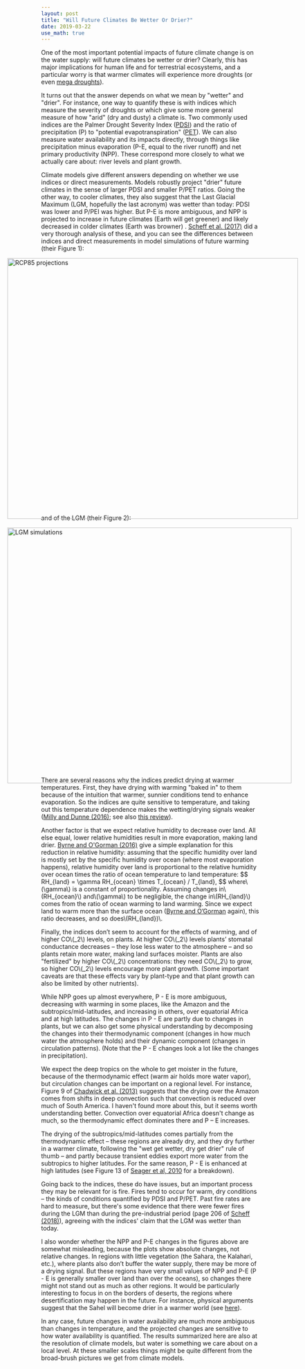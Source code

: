 ```yaml
---
layout: post
title: "Will Future Climates Be Wetter Or Drier?"
date: 2019-03-22
use_math: true
---
```


<p>One of the most important potential impacts of future climate change is on the water supply: will future climates be wetter or drier? Clearly, this has major implications for human life and for terrestrial ecosystems, and a particular worry is that warmer climates will experience more droughts (or even <a href="https://en.wikipedia.org/wiki/Megadrought">mega droughts</a>).</p>

<p>It turns out that the answer depends on what we mean by "wetter" and "drier". For instance, one way to quantify these is with indices which measure the severity of droughts or which give some more general measure of how "arid" (dry and dusty) a climate is. Two commonly used indices are the Palmer Drought Severity Index (<a href="https://en.wikipedia.org/wiki/Palmer_drought_index">PDSI</a>) and the ratio of precipitation (P) to "potential evapotranspiration" (<a href="https://en.wikipedia.org/wiki/Potential_evaporation">PET</a>). We can also measure water availability and its impacts directly, through things like precipitation minus evaporation (P-E, equal to the river runoff) and net primary productivity (NPP). These correspond more closely to what we actually care about: river levels and plant growth.</p>

<p>Climate models give different answers depending on whether we use indices or direct measurements. Models robustly project "drier" future climates in the sense of larger PDSI and smaller P/PET ratios. Going the other way, to cooler climates, they also suggest that the Last Glacial Maximum (LGM, hopefully the last acronym) was wetter than today: PDSI was lower and P/PEI was higher. But P-E is more ambiguous, and NPP is projected to increase in future climates (Earth will get greener) and likely decreased in colder climates (Earth was browner) . <a href="https://journals.ametsoc.org/doi/pdf/10.1175/JCLI-D-16-0854.1">Scheff et al. (2017)</a> did a very thorough analysis of these, and you can see the differences between indices and direct measurements in model simulations of future warming (their Figure 1):</p>

<img src="http://nicklutsko.github.io/notes/images/Scheff_rcp_proj.png" alt="RCP85 projections" style="position:absolute; left:150px; width:672px;height:603px;" class="center">
<br /><br /><br /><br /><br /><br /><br /><br /><br /><br /><br /><br /><br /><br /><br /><br /><br /><br /><br /><br /><br /><br /><br /><br /><br /><br /><br /><br /><br /><br /><br /><br /><br /><br />

<p>and of the LGM (their Figure 2):</p> 

<img src="http://nicklutsko.github.io/notes/images/Scheff_LGM.png" alt="LGM simulations" style="position:absolute; left:150px; width:657px;height:591px;" class="center">
<br /><br /><br /><br /><br /><br /><br /><br /><br /><br /><br /><br /><br /><br /><br /><br /><br /><br /><br /><br /><br /><br /><br /><br /><br /><br /><br /><br /><br /><br /><br /><br /><br />

<p>There are several reasons why the indices predict drying at warmer temperatures. First, they have drying with warming "baked in" to them because of the intuition that warmer, sunnier conditions tend to enhance evaporation. So the indices are quite sensitive to temperature, and taking out this temperature dependence makes the wetting/drying signals weaker (<a href="https://www.nature.com/articles/nclimate3046">Milly and Dunne (2016)</a>; see also <a href="https://pages.uncc.edu/hcl/wp-content/uploads/sites/1187/2018/08/Scheff-2018-Indices-Impacts.pdf">this review</a>).</p> 

<p>Another factor is that we expect relative humidity to decrease over land. All else equal, lower relative humidities result in more evaporation, making land drier. <a href="http://www.mit.edu/~pog/src/byrne_land_relative_humidity_decrease_2016.pdf">Byrne and O'Gorman (2016)</a> give a simple explanation for this reduction in relative humidity: assuming that the specific humidity over land is mostly set by the specific humidity over ocean (where most evaporation happens), relative humidity over land is proportional to the relative humidity over ocean times the ratio of ocean temperature to land temperature:
$$
RH_{land} = \gamma RH_{ocean} \times T_{ocean} / T_{land},
$$
where\(\gamma\) is a constant of proportionality. Assuming changes in\(RH_{ocean}\) and\(\gamma\) to be negligible, the change in\(RH_{land}\) comes from the ratio of ocean warming to land warming. Since we expect land to warm more than the surface ocean (<a href="https://journals.ametsoc.org/doi/10.1175/JCLI-D-12-00262.1">Byrne and O’Gorman</a> again), this ratio decreases, and so does\(RH_{land})\.</p>

<p>Finally, the indices don’t seem to account for the effects of warming, and of higher CO\(_2\) levels, on plants. At higher CO\(_2\) levels plants’ stomatal conductance decreases – they lose less water to the atmosphere – and so plants retain more water, making land surfaces moister. Plants are also "fertilized" by higher CO\(_2\) concentrations: they need CO\(_2\) to grow, so higher CO\(_2\) levels encourage more plant growth. (Some important caveats are that these effects vary by plant-type and that plant growth can also be limited by other nutrients).</p>

<p>While NPP goes up almost everywhere, P - E is more ambiguous, decreasing with warming in some places, like the Amazon and the subtropics/mid-latitudes, and increasing in others, over equatorial Africa and at high latitudes. The changes in P - E are partly due to changes in plants, but we can also get some physical understanding by decomposing the changes into their thermodynamic component (changes in how much water the atmosphere holds) and their dynamic component (changes in circulation patterns). (Note that the P - E changes look a lot like the changes in precipitation).</p>

<p>We expect the deep tropics on the whole to get moister in the future, because of the thermodynamic effect (warm air holds more water vapor), but circulation changes can be important on a regional level. For instance, Figure 9 of <a href="https://journals.ametsoc.org/doi/pdf/10.1175/JCLI-D-12-00543.1">Chadwick et al. (2013)</a> suggests that the drying over the Amazon comes from shifts in deep convection such that convection is reduced over much of South America. I haven't found more about this, but it seems worth understanding better. Convection over equatorial Africa doesn't change as much, so the thermodynamic effect dominates there and P – E increases. </p> 

<p>The drying of the subtropics/mid-latitudes comes partially from the thermodynamic effect – these regions are already dry, and they dry further in a warmer climate, following the "wet get wetter, dry get drier" rule of thumb – and partly because transient eddies export more water from the subtropics to higher latitudes. For the same reason, P - E is enhanced at high latitudes (see Figure 13 of <a href="https://journals.ametsoc.org/doi/pdf/10.1175/2010JCLI3655.1">Seager et al, 2010</a> for a breakdown).</p> 

<p>Going back to the indices, these do have issues, but an important process they may be relevant for is fire. Fires tend to occur for warm, dry conditions – the kinds of conditions quantified by PDSI and P/PET. Past fire rates are hard to measure, but there's some evidence that there were fewer fires during the LGM than during the pre-industrial period (page 206 of <a href="https://pages.uncc.edu/hcl/wp-content/uploads/sites/1187/2018/08/Scheff-2018-Indices-Impacts.pdf">Scheff (2018)</a>), agreeing with the indices' claim that the LGM was wetter than today.</p> 

<p>I also wonder whether the NPP and P-E changes in the figures above are somewhat misleading, because the plots show absolute changes, not relative changes. In regions with little vegetation (the Sahara, the Kalahari, etc.), where plants also don’t buffer the water supply, there may be more of a drying signal. But these regions have very small values of NPP and P-E (P - E is generally smaller over land than over the oceans), so changes there might not stand out as much as other regions. It would be particularly interesting to focus in on the borders of deserts, the regions where desertification may happen in the future. For instance, physical arguments suggest that the Sahel will become drier in a warmer world (see <a href="https://journals.ametsoc.org/doi/pdf/10.1175/JCLI-D-18-0238.1">here</a>).</p>

<p>In any case, future changes in water availability are much more ambiguous than changes in temperature, and the projected changes are sensitive to how water availability is quantified. The results summarized here are also at the resolution of climate models, but water is something we care about on a local level. At these smaller scales things might be quite different from the broad-brush pictures we get from climate models.</p>






